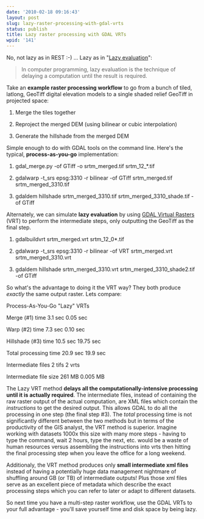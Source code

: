 ```yaml
---
date: '2010-02-18 09:16:43'
layout: post
slug: lazy-raster-processing-with-gdal-vrts
status: publish
title: Lazy raster processing with GDAL VRTs
wpid: '141'
---
```


No, not lazy as in REST :-) ... Lazy as in "[Lazy evaluation](http://en.wikipedia.org/wiki/Lazy_evaluation)":



> In computer programming, lazy evaluation is the technique of delaying a computation until the result is required.



Take an **example raster processing workflow** to go from a bunch of tiled, latlong, GeoTiff digital elevation models to a single shaded relief GeoTiff in projected space:






  1. Merge the tiles together 


  2. Reproject the merged DEM (using bilinear or cubic interpolation) 


  3. Generate the hillshade from the merged DEM 




Simple enough to do with GDAL tools on the command line. Here's the typical, **process-as-you-go** implementation:






  1. gdal_merge.py -of GTiff -o srtm_merged.tif srtm_12_*.tif 


  2. gdalwarp -t_srs epsg:3310 -r bilinear -of GTiff srtm_merged.tif srtm_merged_3310.tif 


  3. gdaldem hillshade srtm_merged_3310.tif srtm_merged_3310_shade.tif -of GTiff 




Alternately, we can simulate **lazy evaluation** by using [GDAL Virtual Rasters](http://www.gdal.org/gdal_vrttut.html) (VRT) to perform the intermediate steps, only outputting the GeoTiff as the final step. 





	
  1. gdalbuildvrt srtm_merged.vrt srtm_12_0*.tif

	
  2. gdalwarp -t_srs epsg:3310 -r bilinear -of VRT srtm_merged.vrt srtm_merged_3310.vrt 

	
  3. gdaldem hillshade srtm_merged_3310.vrt srtm_merged_3310_shade2.tif -of GTiff




So what's the advantage to doing it the VRT way? They both produce _exactly_ the same output raster. Lets compare:







Process-As-You-Go
"Lazy" VRTs



Merge (#1) time 
3.1 sec
0.05 sec 



Warp (#2) time 
7.3 sec 
0.10 sec 



Hillshade (#3) time
10.5 sec 
19.75 sec



Total processing time
20.9 sec
19.9 sec 



Intermediate files
2 tifs
2 vrts



Intermediate file size
261 MB
0.005 MB






  


The Lazy VRT method **delays all the computationally-intensive processing until it is actually required**. The intermediate files, instead of containing the raw raster output of the actual computation, are XML files which contain the _instructions_ to get the desired output. This allows GDAL to do all the processing in one step (the final step #3). The _total_ processing time is not significantly different between the two methods but in terms of the productivity of the GIS analyst, the VRT method is superior. Imagine working with datasets 1000x this size with many more steps - having to type the command, wait 2 hours, type the next, etc. would be a waste of human resources versus assembling the instructions into vrts then hitting the final processing step when you leave the office for a long weekend.

Additionaly, the VRT method produces only **small intermediate xml files** instead of having a potentially huge data management nightmare of shuffling around GB (or TB) of intermediate outputs! Plus those xml files serve as an excellent piece of metadata which describe the exact processing steps which you can refer to later or adapt to different datasets. 

So next time you have a multi-step raster workflow, use the GDAL VRTs to your full advantage - you'll save yourself time and disk space by being lazy. 



